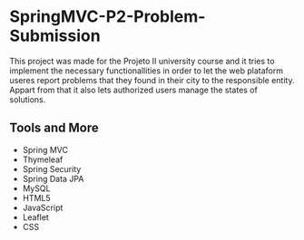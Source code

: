 # SpringMVC-P2-Problem-Submission
This project was made for the Projeto II university course and it tries to implement the necessary functionallities in order to let the web plataform useres report problems that they found in their city to the responsible entity. Appart from that it also lets authorized users manage the states of solutions.

## Tools and More
* Spring MVC
* Thymeleaf
* Spring Security
* Spring Data JPA
* MySQL
* HTML5
* JavaScript
* Leaflet
* CSS
